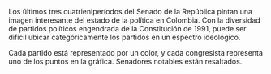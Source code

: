﻿Los últimos tres cuatrieniperíodos del Senado de la República pintan una imagen interesante del estado de la política en Colombia. Con la diversidad de partidos políticos engendrada de la Constitución de 1991, puede ser difícil ubicar categóricamente los partidos en un espectro ideológico.

Cada partido está representado por un color, y cada congresista representa uno de los puntos en la gráfica. Senadores notables están resaltados.
<!--stackedit_data:
eyJoaXN0b3J5IjpbLTcyNTE1MjQzOCwtMTQ2MTE3MjYyNV19
-->